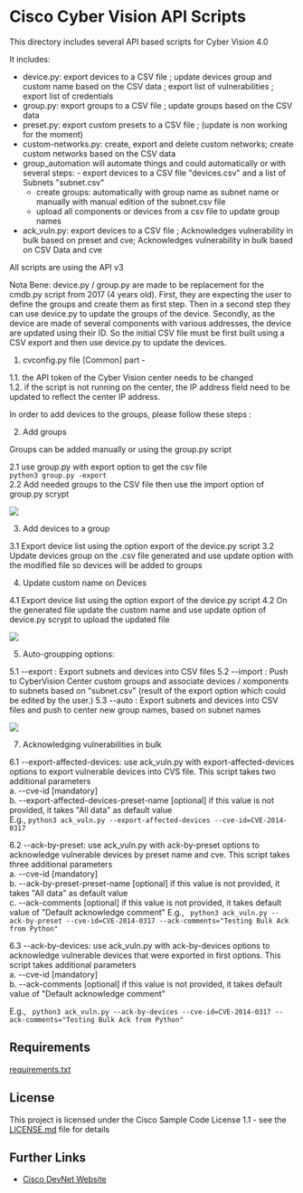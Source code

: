 # Cisco Cyber Vision API Scripts

This directory includes several API based scripts for Cyber Vision 4.0

It includes:
 - device.py: export devices to a CSV file ; update devices group and custom name based on the CSV data ; export list of vulnerabilities ; export list of credentials
 - group.py: export groups to a CSV file ; update groups based on the CSV data
 - preset.py: export custom presets to a CSV file ; (update is non working for the moment)
 - custom-networks.py: create, export and delete custom networks; create custom networks based on the CSV data
 - group_automation will automate things and could automatically or with several steps:
    	- export devices to a CSV file "devices.csv" and a list of Subnets "subnet.csv"
     - create groups: automatically with group name as subnet name or manually with manual edition of the subnet.csv file
     - upload all components or devices from a csv file to update group names
 - ack_vuln.py: export devices to a CSV file ; Acknowledges vulnerability in bulk based on preset and cve; Acknowledges vulnerability in bulk based on CSV Data and cve

All scripts are using the API v3

 Nota Bene: device.py / group.py are made to be replacement for the cmdb.py script from 2017 (4 years old). First, they are expecting the user to define the groups and create them as first step. Then in a second step they can use device.py to update the groups of the device. Secondly, as the device are made of several components with various addresses, the device are updated using their ID. So the initial CSV file must be first built using a CSV export and then use device.py to update the devices.


1. cvconfig.py file [Common] part -  

1.1. the API token of the Cyber Vision center needs to be changed  
1.2. if the script is not running on the center, the IP address field need to be updated to reflect the center IP address.

In order to add devices to the groups, please follow these steps :

2. Add groups 

Groups can be added manually or using the group.py script 

2.1 use group.py with export option to get the csv file \
```python3 group.py -export``` \
2.2 Add needed groups to the CSV file then use the import option of group.py scrypt

![](2021-11-16-21-01-03.png)

3. Add devices to a group

3.1 Export device list using the option export of the device.py script
3.2 Update devices group on the .csv file generated and use update option with the modified file so devices will be added to groups

4. Update custom name on Devices

4.1 Export device list using the option export of the device.py script
4.2 On the generated file update the custom name and use update option of device.py scrypt to upload the updated file

![](2021-11-16-21-02-04.png)


5. Auto-groupping options:

5.1 --export : Export subnets and devices into CSV files
5.2 --import : Push to CyberVision Center custom groups and associate devices / xomponents to subnets based on "subnet.csv" (result of the export option which could be edited by the user.)
5.3 --auto : Export subnets and devices into CSV files and push to center new group names, based on subnet names

![](CCV-auto-group.png)

7. Acknowledging vulnerabilities in bulk

6.1 --export-affected-devices: use ack_vuln.py with export-affected-devices options to export vulnerable devices into CVS file. This script takes two additional parameters \
a. --cve-id [mandatory] \
b. --export-affected-devices-preset-name  [optional] if this value is not provided, it takes "All data" as default value \
E.g., ``` python3 ack_vuln.py --export-affected-devices --cve-id=CVE-2014-0317 ```

6.2 --ack-by-preset: use ack_vuln.py with ack-by-preset options to acknowledge vulnerable devices by preset name and cve. This script takes three additional parameters \
a. --cve-id [mandatory] \
b. --ack-by-preset-preset-name  [optional] if this value is not provided, it takes "All data" as default value \
c. --ack-comments [optional] if this value is not provided, it takes default value of "Default acknowledge comment"
E.g., ``` python3 ack_vuln.py --ack-by-preset --cve-id=CVE-2014-0317 --ack-comments="Testing Bulk Ack from Python"```

6.3 --ack-by-devices: use ack_vuln.py with ack-by-devices options to acknowledge vulnerable devices that were exported in first options. This script takes additional parameters \
a. --cve-id [mandatory] \
b. --ack-comments [optional] if this value is not provided, it takes default value of "Default acknowledge comment"
 
E.g., ``` python3 ack_vuln.py --ack-by-devices --cve-id=CVE-2014-0317 --ack-comments="Testing Bulk Ack from Python"```
 
## Requirements

[requirements.txt](requirements.txt)

## License

This project is licensed under the Cisco Sample Code License 1.1 - see the [LICENSE.md](LICENSE.md) file for details

## Further Links

* [Cisco DevNet Website](https://developer.cisco.com)


